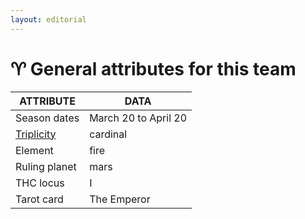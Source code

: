 ```yaml
---
layout: editorial
---
```


# ♈️ General attributes for this team

| ATTRIBUTE                                                                                | DATA                 |
| ---------------------------------------------------------------------------------------- | -------------------- |
| Season dates                                                                             | March 20 to April 20 |
| [Triplicity](../../../../alchemy/the-usdchoice-of-alchemy/undefined-4/3-a-triplicity.md) | cardinal             |
| Element                                                                                  | fire                 |
| Ruling planet                                                                            | mars                 |
| THC locus                                                                                | I                    |
| Tarot card                                                                               | The Emperor          |

